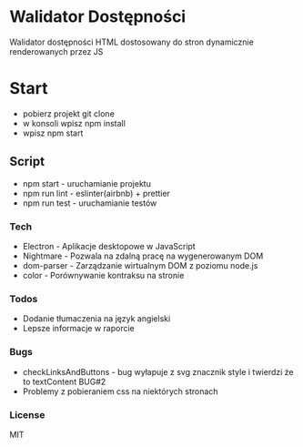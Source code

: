# Walidator Dostępności

Walidator dostępności HTML dostosowany do stron dynamicznie renderowanych przez JS

# Start
- pobierz projekt git clone
- w konsoli wpisz npm install
- wpisz npm start

## Script
  - npm start - uruchamianie projektu
  - npm run lint - eslinter(airbnb) + prettier
  - npm run test - uruchamianie testów

### Tech

* Electron - Aplikacje desktopowe w JavaScript
* Nightmare - Pozwala na zdalną pracę na wygenerowanym DOM
* dom-parser - Zarządzanie wirtualnym DOM z poziomu node.js
* color - Porównywanie kontraksu na stronie

### Todos

 * Dodanie tłumaczenia na język angielski
 * Lepsze informacje w raporcie 

### Bugs

 * checkLinksAndButtons - bug wyłapuje z svg znacznik style i twierdzi że to textContent BUG#2
 * Problemy z pobieraniem css na niektórych stronach 

### License

MIT
